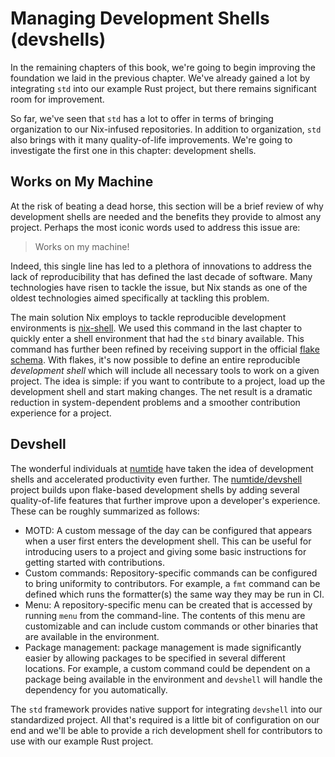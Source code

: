 # Managing Development Shells (devshells)

In the remaining chapters of this book, we're going to begin improving the
foundation we laid in the previous chapter. We've already gained a lot by
integrating `std` into our example Rust project, but there remains significant
room for improvement.

So far, we've seen that `std` has a lot to offer in terms of bringing
organization to our Nix-infused repositories. In addition to organization, `std`
also brings with it many quality-of-life improvements. We're going to
investigate the first one in this chapter: development shells.

## Works on My Machine

At the risk of beating a dead horse, this section will be a brief review of why
development shells are needed and the benefits they provide to almost any
project. Perhaps the most iconic words used to address this issue are:

> Works on my machine!

Indeed, this single line has led to a plethora of innovations to address the
lack of reproducibility that has defined the last decade of software. Many
technologies have risen to tackle the issue, but Nix stands as one of the oldest
technologies aimed specifically at tackling this problem.

The main solution Nix employs to tackle reproducible development environments is
[nix-shell]. We used this command in the last chapter to quickly enter a shell
environment that had the `std` binary available. This command has further been
refined by receiving support in the official [flake schema][flake-schema]. With
flakes, it's now possible to define an entire reproducible _development shell_
which will include all necessary tools to work on a given project. The idea is
simple: if you want to contribute to a project, load up the development shell
and start making changes. The net result is a dramatic reduction in
system-dependent problems and a smoother contribution experience for a project.

## Devshell

The wonderful individuals at [numtide] have taken the idea of development shells
and accelerated productivity even further. The [numtide/devshell] project builds
upon flake-based development shells by adding several quality-of-life features
that further improve upon a developer's experience. These can be roughly
summarized as follows:

- MOTD: A custom message of the day can be configured that appears when a user
  first enters the development shell. This can be useful for introducing users
  to a project and giving some basic instructions for getting started with
  contributions.
- Custom commands: Repository-specific commands can be configured to bring
  uniformity to contributors. For example, a `fmt` command can be defined which
  runs the formatter(s) the same way they may be run in CI.
- Menu: A repository-specific menu can be created that is accessed by running
  `menu` from the command-line. The contents of this menu are customizable and
  can include custom commands or other binaries that are available in the
  environment.
- Package management: package management is made significantly easier by
  allowing packages to be specified in several different locations. For example,
  a custom command could be dependent on a package being available in the
  environment and `devshell` will handle the dependency for you automatically.

The `std` framework provides native support for integrating `devshell` into our
standardized project. All that's required is a little bit of configuration on
our end and we'll be able to provide a rich development shell for contributors
to use with our example Rust project.

[flake-schema]: https://nixos.wiki/wiki/Flakes#Flake_schema
[nix-shell]: https://nixos.org/manual/nix/stable/command-ref/nix-shell.html
[numtide]: https://numtide.com
[numtide/devshell]: https://github.com/numtide/devshell
